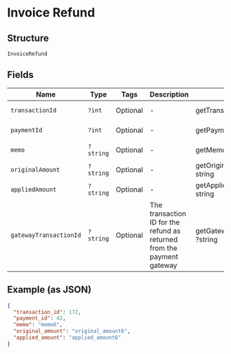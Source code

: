
# Invoice Refund

## Structure

`InvoiceRefund`

## Fields

| Name | Type | Tags | Description | Getter | Setter |
|  --- | --- | --- | --- | --- | --- |
| `transactionId` | `?int` | Optional | - | getTransactionId(): ?int | setTransactionId(?int transactionId): void |
| `paymentId` | `?int` | Optional | - | getPaymentId(): ?int | setPaymentId(?int paymentId): void |
| `memo` | `?string` | Optional | - | getMemo(): ?string | setMemo(?string memo): void |
| `originalAmount` | `?string` | Optional | - | getOriginalAmount(): ?string | setOriginalAmount(?string originalAmount): void |
| `appliedAmount` | `?string` | Optional | - | getAppliedAmount(): ?string | setAppliedAmount(?string appliedAmount): void |
| `gatewayTransactionId` | `?string` | Optional | The transaction ID for the refund as returned from the payment gateway | getGatewayTransactionId(): ?string | setGatewayTransactionId(?string gatewayTransactionId): void |

## Example (as JSON)

```json
{
  "transaction_id": 172,
  "payment_id": 42,
  "memo": "memo6",
  "original_amount": "original_amount6",
  "applied_amount": "applied_amount6"
}
```

